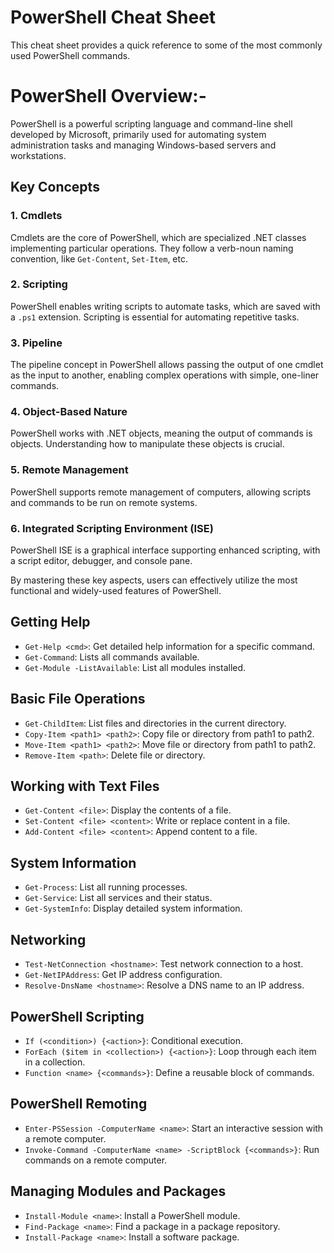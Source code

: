 # PowerShell Cheat Sheet 
 
This cheat sheet provides a quick reference to some of the most commonly used PowerShell commands.

# PowerShell Overview:-

PowerShell is a powerful scripting language and command-line shell developed by Microsoft, primarily used for automating system administration tasks and managing Windows-based servers and workstations.

## Key Concepts

### 1. Cmdlets
Cmdlets are the core of PowerShell, which are specialized .NET classes implementing particular operations. They follow a verb-noun naming convention, like `Get-Content`, `Set-Item`, etc.

### 2. Scripting
PowerShell enables writing scripts to automate tasks, which are saved with a `.ps1` extension. Scripting is essential for automating repetitive tasks.

### 3. Pipeline
The pipeline concept in PowerShell allows passing the output of one cmdlet as the input to another, enabling complex operations with simple, one-liner commands.

### 4. Object-Based Nature
PowerShell works with .NET objects, meaning the output of commands is objects. Understanding how to manipulate these objects is crucial.

### 5. Remote Management
PowerShell supports remote management of computers, allowing scripts and commands to be run on remote systems.

### 6. Integrated Scripting Environment (ISE)
PowerShell ISE is a graphical interface supporting enhanced scripting, with a script editor, debugger, and console pane.

By mastering these key aspects, users can effectively utilize the most functional and widely-used features of PowerShell.


## Getting Help

- `Get-Help <cmd>`: Get detailed help information for a specific command.
- `Get-Command`: Lists all commands available.
- `Get-Module -ListAvailable`: List all modules installed.

## Basic File Operations

- `Get-ChildItem`: List files and directories in the current directory.
- `Copy-Item <path1> <path2>`: Copy file or directory from path1 to path2.
- `Move-Item <path1> <path2>`: Move file or directory from path1 to path2.
- `Remove-Item <path>`: Delete file or directory.

## Working with Text Files

- `Get-Content <file>`: Display the contents of a file.
- `Set-Content <file> <content>`: Write or replace content in a file.
- `Add-Content <file> <content>`: Append content to a file.

## System Information

- `Get-Process`: List all running processes.
- `Get-Service`: List all services and their status.
- `Get-SystemInfo`: Display detailed system information.

## Networking

- `Test-NetConnection <hostname>`: Test network connection to a host.
- `Get-NetIPAddress`: Get IP address configuration.
- `Resolve-DnsName <hostname>`: Resolve a DNS name to an IP address.

## PowerShell Scripting

- `If (<condition>) {<action>}`: Conditional execution.
- `ForEach ($item in <collection>) {<action>}`: Loop through each item in a collection.
- `Function <name> {<commands>}`: Define a reusable block of commands.

## PowerShell Remoting

- `Enter-PSSession -ComputerName <name>`: Start an interactive session with a remote computer.
- `Invoke-Command -ComputerName <name> -ScriptBlock {<commands>}`: Run commands on a remote computer.

## Managing Modules and Packages

- `Install-Module <name>`: Install a PowerShell module.
- `Find-Package <name>`: Find a package in a package repository.
- `Install-Package <name>`: Install a software package.


